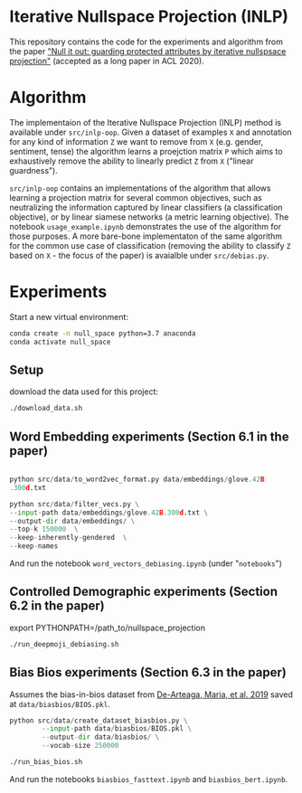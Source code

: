 # Iterative Nullspace Projection (INLP)

This repository contains the code for the experiments and algorithm from the paper ["Null it out: guarding protected attributes by iterative nullspsace projection"](https://arxiv.org/abs/2004.07667) (accepted as a long paper in ACL 2020).

# Algorithm

The implementaion of the Iterative Nullspace Projection (INLP) method is available under `src/inlp-oop`. Given a dataset of examples `X` and annotation for any kind of information `Z` we want to remove from `X` (e.g. gender, sentiment, tense) the algorithm learns a proejction matrix `P` which aims to exhaustively remove the ability to linearly predict `Z` from `X` ("linear guardness"). 

`src/inlp-oop` contains an implementations of the algorithm that allows learning a projection matrix for several common objectives, such as neutralizing the information captured by linear classifiers (a classification objective), or by linear siamese networks (a metric learning objective). The notebook `usage_example.ipynb` demonstrates the use of the algorithm for those purposes. A more bare-bone implementaton of the same algorithm for the common use case of classification (removing the ability to classify `Z` based on `X` - the focus of the paper) is avaialble under `src/debias.py`.

# Experiments

Start a new virtual environment:
```sh
conda create -n null_space python=3.7 anaconda
conda activate null_space
```

## Setup
download the data used for this project:
```sh
./download_data.sh
```



## Word Embedding experiments (Section 6.1 in the paper)

```py

python src/data/to_word2vec_format.py data/embeddings/glove.42B
.300d.txt

python src/data/filter_vecs.py \
--input-path data/embeddings/glove.42B.300d.txt \
--output-dir data/embeddings/ \
--top-k 150000  \
--keep-inherently-gendered  \
--keep-names 
```

And run the notebook `word_vectors_debiasing.ipynb` (under "`notebooks`")

## Controlled Demographic experiments (Section 6.2 in the paper)


export PYTHONPATH=/path_to/nullspace_projection
```sh 
./run_deepmoji_debiasing.sh
```


## Bias Bios experiments (Section 6.3 in the paper)

Assumes the bias-in-bios dataset from [De-Arteaga, Maria, et al. 2019](https://arxiv.org/abs/1901.09451) saved at `data/biasbios/BIOS.pkl`.


```py
python src/data/create_dataset_biasbios.py \
        --input-path data/biasbios/BIOS.pkl \
        --output-dir data/biasbios/ \
        --vocab-size 250000
```


```sh
./run_bias_bios.sh
```

And run the notebooks `biasbios_fasttext.ipynb` and `biasbios_bert.ipynb`.
